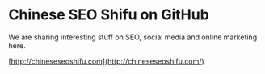 Chinese SEO Shifu on GitHub
=========================
We are sharing interesting stuff on SEO, social media and online marketing here.

[http://chineseseoshifu.com](http://chineseseoshifu.com/)
